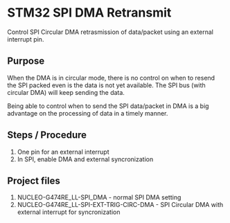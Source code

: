 # STM32 SPI DMA Retransmit

Control SPI Circular DMA retrasmission of data/packet using an external interrupt pin. 

## Purpose
When the DMA is in circular mode, there is no control on when to resend the SPI packed even is the data is not yet available. The SPI bus (with circular DMA) will keep sending the data.  

Being able to control when to send the SPI data/packet in DMA is a big advantage on the processing of data in a timely manner.  

## Steps / Procedure

1. One pin for an external interrupt
2. In SPI, enable DMA and external syncronization

## Project files

1. NUCLEO-G474RE_LL-SPI_DMA - normal SPI DMA setting
2. NUCLEO-G474RE_LL-SPI-EXT-TRIG-CIRC-DMA - SPI Circular DMA with external interrupt for syncronization 

